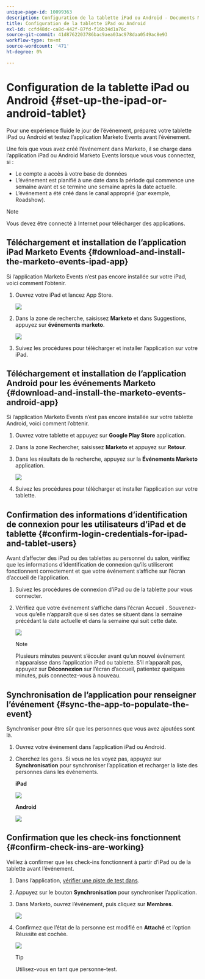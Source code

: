 ```yaml
---
unique-page-id: 10099363
description: Configuration de la tablette iPad ou Android - Documents Marketo - Documentation du produit
title: Configuration de la tablette iPad ou Android
exl-id: ccfd48dc-ca8d-442f-87fd-f16b34d1a76c
source-git-commit: 41d8762203786bac9aea03ac978daa0549ac8e93
workflow-type: tm+mt
source-wordcount: '471'
ht-degree: 0%

---
```


# Configuration de la tablette iPad ou Android {#set-up-the-ipad-or-android-tablet}

Pour une expérience fluide le jour de l’événement, préparez votre tablette iPad ou Android et testez l’application Marketo Events avant l’événement.

Une fois que vous avez créé l’événement dans Marketo, il se charge dans l’application iPad ou Android Marketo Events lorsque vous vous connectez, si :

* Le compte a accès à votre base de données
* L’événement est planifié à une date dans la période qui commence une semaine avant et se termine une semaine après la date actuelle.
* L’événement a été créé dans le canal approprié (par exemple, Roadshow).

>[!NOTE]
>
>Vous devez être connecté à Internet pour télécharger des applications.

## Téléchargement et installation de l’application iPad Marketo Events {#download-and-install-the-marketo-events-ipad-app}

Si l’application Marketo Events n’est pas encore installée sur votre iPad, voici comment l’obtenir.

1. Ouvrez votre iPad et lancez App Store.

   ![](assets/image2016-4-14-15-3a52-3a19.png)

1. Dans la zone de recherche, saisissez **Marketo** et dans Suggestions, appuyez sur **événements marketo**.

   ![](assets/image2016-4-14-16-3a0-3a3.png)

1. Suivez les procédures pour télécharger et installer l’application sur votre iPad.

## Téléchargement et installation de l’application Android pour les événements Marketo {#download-and-install-the-marketo-events-android-app}

Si l’application Marketo Events n’est pas encore installée sur votre tablette Android, voici comment l’obtenir.

1. Ouvrez votre tablette et appuyez sur **Google Play Store** application.
1. Dans la zone Rechercher, saisissez **Marketo** et appuyez sur **Retour**.
1. Dans les résultats de la recherche, appuyez sur la **Événements Marketo** application.

   ![](assets/image2016-4-15-14-3a42-3a11.png)

1. Suivez les procédures pour télécharger et installer l’application sur votre tablette.

## Confirmation des informations d’identification de connexion pour les utilisateurs d’iPad et de tablette {#confirm-login-credentials-for-ipad-and-tablet-users}

Avant d’affecter des iPad ou des tablettes au personnel du salon, vérifiez que les informations d’identification de connexion qu’ils utiliseront fonctionnent correctement et que votre événement s’affiche sur l’écran d’accueil de l’application.

1. Suivez les procédures de connexion d’iPad ou de la tablette pour vous connecter.
1. Vérifiez que votre événement s’affiche dans l’écran Accueil . Souvenez-vous qu’elle n’apparaît que si ses dates se situent dans la semaine précédant la date actuelle et dans la semaine qui suit cette date.

   ![](assets/image2016-4-15-15-3a29-3a0.png)

   >[!NOTE]
   >
   >Plusieurs minutes peuvent s’écouler avant qu’un nouvel événement n’apparaisse dans l’application iPad ou tablette. S’il n’apparaît pas, appuyez sur **Déconnexion** sur l’écran d’accueil, patientez quelques minutes, puis connectez-vous à nouveau.

## Synchronisation de l’application pour renseigner l’événement {#sync-the-app-to-populate-the-event}

Synchroniser pour être sûr que les personnes que vous avez ajoutées sont là.

1. Ouvrez votre événement dans l’application iPad ou Android.
1. Cherchez les gens. Si vous ne les voyez pas, appuyez sur **Synchronisation** pour synchroniser l’application et recharger la liste des personnes dans les événements.

   **iPad**

   ![](assets/image2016-4-12-14-3a25-3a13.png)

   **Android**

   ![](assets/screenshot-2016-04-15-14-14-08-sync-button.png)

## Confirmation que les check-ins fonctionnent {#confirm-check-ins-are-working}

Veillez à confirmer que les check-ins fonctionnent à partir d’iPad ou de la tablette avant l’événement.

1. Dans l’application, [vérifier une piste de test dans](/help/marketo/product-docs/core-marketo-concepts/mobile-apps/event-check-in/check-people-into-your-event-from-your-tablet.md).
1. Appuyez sur le bouton **Synchronisation** pour synchroniser l’application.
1. Dans Marketo, ouvrez l’événement, puis cliquez sur **Membres**.

   ![](assets/image2016-4-15-15-3a32-3a42.png)

1. Confirmez que l’état de la personne est modifié en **Attaché** et l’option Réussite est cochée.

   ![](assets/image2016-4-18-14-3a11-3a36.png)

   >[!TIP]
   >
   >Utilisez-vous en tant que personne-test.
